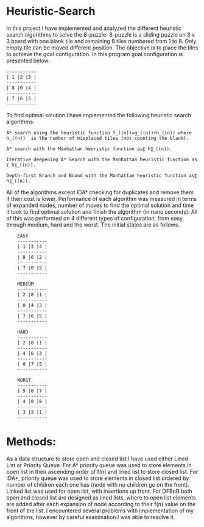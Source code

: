 # Heuristic-Search
In this project I have implemented and analyzed the different heuristic search algorithms to solve the 8-puzzle. 8-puzzle is a sliding puzzle on 3 x 3 board with one blank tile and remaining 8 tiles numbered from 1 to 8. Only empty tile can be moved different position. The objective is to place the tiles to achieve the goal configuration. In this program goal configuration is presented below:

	-----------
	| 1 |2 |3 |
	-----------
	| 8 |0 |4 |
	-----------
	| 7 |6 |5 |
	-----------


To find optimal solution I have implemented the following heuristic search algorithms:

	A* search using the heuristic function f_((n))=g_((n))+h_((n)) where h_((n))  is the number of misplaced tiles (not counting the blank).
	
	A* search with the Manhattan heuristic function as〖 h〗_((n)).
	
	Iterative deepening A* Search with the Manhattan heuristic function as〖 h〗_((n)).
	
	Depth-first Branch and Bound with the Manhattan heuristic function as〖 h〗_((n)).

All of the algorithms except IDA* checking for duplicates and remove them if their cost is lower. 
Performance of each algorithm was measured in terms of expanded nodes, number of moves to find the optimal solution and time it took to find optimal solution and finish the algorithm (in nano seconds). All of this was performed on 4 different types of configuration, from easy, through medium, hard and the worst. The initial states are as follows.

		EASY
		-----------
		| 1 |3 |4 |
		-----------
		| 8 |6 |2 |
		-----------
		| 7 |0 |5 |
		-----------

		MEDIUM
		-----------
		| 2 |8 |1 |
		-----------
		| 0 |4 |3 |
		-----------
		| 7 |6 |5 |
		-----------

		HARD
		-----------
		| 2 |8 |1 |
		-----------
		| 4 |6 |3 |
		-----------
		| 0 |7 |5 |
		-----------

		WORST
		-----------
		| 5 |6 |7 |
		-----------
		| 4 |0 |8 |
		-----------
		| 3 |2 |1 |
		-----------

# Methods:
As a data structure to store open and closed list I have used either Lined List or Priority Queue. For A* priority queue was used to store elements in open list in their ascending order of f(n) and lined list to store closed list. For IDA*, priority queue was used to store elements in closed list ordered by number of children each one has (node with no children go on the front). Linked list was used for open list, with insertions up front. For DFBnB both open and closed list are designed as lined lists, where to open list elements are added after each expansion of node according to their f(n) value on the front of the list. I encountered several problems with implementation of my algorithms, however by careful examination I was able to resolve it.

